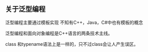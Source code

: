 ## 关于泛型编程
泛型编程主要通过模板实现
不知有C++，Java，C#中也有模板的概念

泛型编程和面向对象编程是C++语言的两条技术主线。





class 和typename语法上是一样的，只不过class会让人产生误区。
